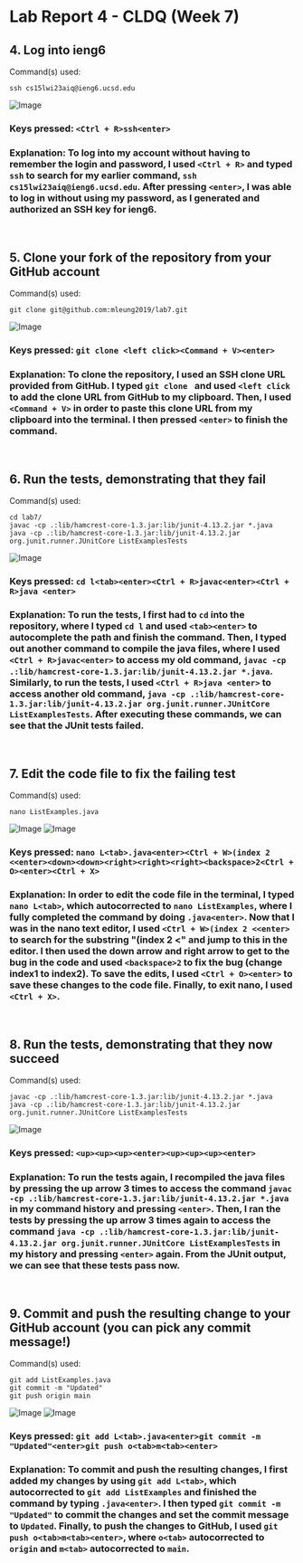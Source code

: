 # Lab Report 4 - CLDQ (Week 7)

## 4. Log into ieng6

Command(s) used: 
```
ssh cs15lwi23aiq@ieng6.ucsd.edu
```

![Image](images/report4/4login.png)

### **Keys pressed:** `<Ctrl + R>ssh<enter>`

### **Explanation:** To log into my account without having to remember the login and password, I used `<Ctrl + R>` and typed `ssh` to search for my earlier command, `ssh cs15lwi23aiq@ieng6.ucsd.edu`. After pressing `<enter>`, I was able to log in without using my password, as I generated and authorized an SSH key for ieng6.

<br>

## 5. Clone your fork of the repository from your GitHub account

Command(s) used: 
```
git clone git@github.com:mleung2019/lab7.git
```

![Image](images/report4/5clone.png)

### **Keys pressed:** `git clone <left click><Command + V><enter>`

### **Explanation:** To clone the repository, I used an SSH clone URL provided from GitHub. I typed `git clone ` and used `<left click` to add the clone URL from GitHub to my clipboard. Then, I used `<Command + V>` in order to paste this clone URL from my clipboard into the terminal. I then pressed `<enter>` to finish the command.  

<br>

## 6. Run the tests, demonstrating that they fail

Command(s) used: 
```
cd lab7/
javac -cp .:lib/hamcrest-core-1.3.jar:lib/junit-4.13.2.jar *.java
java -cp .:lib/hamcrest-core-1.3.jar:lib/junit-4.13.2.jar org.junit.runner.JUnitCore ListExamplesTests
```

![Image](images/report4/6runtests.png)

### **Keys pressed:** `cd l<tab><enter><Ctrl + R>javac<enter><Ctrl + R>java <enter>`

### **Explanation:** To run the tests, I first had to `cd` into the repository, where I typed `cd l` and used `<tab><enter>` to autocomplete the path and finish the command. Then, I typed out another command to compile the java files, where I used `<Ctrl + R>javac<enter>` to access my old command, `javac -cp .:lib/hamcrest-core-1.3.jar:lib/junit-4.13.2.jar *.java`. Similarly, to run the tests, I used `<Ctrl + R>java <enter>` to access another old command, `java -cp .:lib/hamcrest-core-1.3.jar:lib/junit-4.13.2.jar org.junit.runner.JUnitCore ListExamplesTests`. After executing these commands, we can see that the JUnit tests failed.

<br>

## 7. Edit the code file to fix the failing test

Command(s) used:
```
nano ListExamples.java
```

![Image](images/report4/7nano.png)
![Image](images/report4/7editcode.png)

### **Keys pressed:** `nano L<tab>.java<enter><Ctrl + W>(index 2 <<enter><down><down><right><right><right><backspace>2<Ctrl + O><enter><Ctrl + X>`

### **Explanation:** In order to edit the code file in the terminal, I typed `nano L<tab>`, which autocorrected to `nano ListExamples`, where I fully completed the command by doing `.java<enter>`. Now that I was in the nano text editor, I used `<Ctrl + W>(index 2 <<enter>` to search for the substring "(index 2 <" and jump to this in the editor. I then used the down arrow and right arrow to get to the bug in the code and used `<backspace>2` to fix the bug (change index1 to index2). To save the edits, I used `<Ctrl + O><enter>` to save these changes to the code file. Finally, to exit nano, I used `<Ctrl + X>`.

<br>

## 8. Run the tests, demonstrating that they now succeed

Command(s) used:
```
javac -cp .:lib/hamcrest-core-1.3.jar:lib/junit-4.13.2.jar *.java
java -cp .:lib/hamcrest-core-1.3.jar:lib/junit-4.13.2.jar org.junit.runner.JUnitCore ListExamplesTests
```

![Image](images/report4/8runtestsagain.png)

### **Keys pressed:** `<up><up><up><enter><up><up><up><enter>`

### **Explanation:** To run the tests again, I recompiled the java files by pressing the up arrow 3 times to access the command `javac -cp .:lib/hamcrest-core-1.3.jar:lib/junit-4.13.2.jar *.java` in my command history and pressing `<enter>`. Then, I ran the tests by pressing the up arrow 3 times again to access the command `java -cp .:lib/hamcrest-core-1.3.jar:lib/junit-4.13.2.jar org.junit.runner.JUnitCore ListExamplesTests` in my history and pressing `<enter>` again. From the JUnit output, we can see that these tests pass now. 

<br>

## 9. Commit and push the resulting change to your GitHub account (you can pick any commit message!)

Command(s) used:
```
git add ListExamples.java
git commit -m "Updated"     
git push origin main 
```

![Image](images/report4/9commit.png)
![Image](images/report4/9github.png)


### **Keys pressed:** `git add L<tab>.java<enter>git commit -m "Updated"<enter>git push o<tab>m<tab><enter>`

### **Explanation:** To commit and push the resulting changes, I first added my changes by using `git add L<tab>`, which autocorrected to `git add ListExamples` and finished the command by typing `.java<enter>`. I then typed `git commit -m "Updated"` to commit the changes and set the commit message to `Updated`. Finally, to push the changes to GitHub, I used `git push o<tab>m<tab><enter>`, where `o<tab>` autocorrected to `origin` and `m<tab>` autocorrected to `main`.
